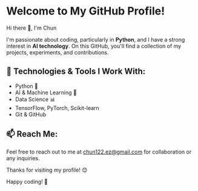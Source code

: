 # Welcome to My GitHub Profile!

Hi there 👋, I'm Chun

I'm passionate about coding, particularly in **Python**, and I have a strong interest in **AI technology**. On this GitHub, you'll find a collection of my projects, experiments, and contributions.

## 🔧 Technologies & Tools I Work With:
- Python 🐍
- AI & Machine Learning 🤖
- Data Science 📊
- TensorFlow, PyTorch, Scikit-learn
- Git & GitHub

## 📫 Reach Me:
Feel free to reach out to me at [chun122.ez@gmail.com](mailto:chun122.ez@gmail.com) for collaboration or any inquiries.

Thanks for visiting my profile! 😊

Happy coding! 🚀
